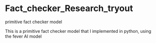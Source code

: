 # Fact_checker_Research_tryout
primitive fact checker model


This is a primitive fact checker model that I implemented in python, using the fever AI model
